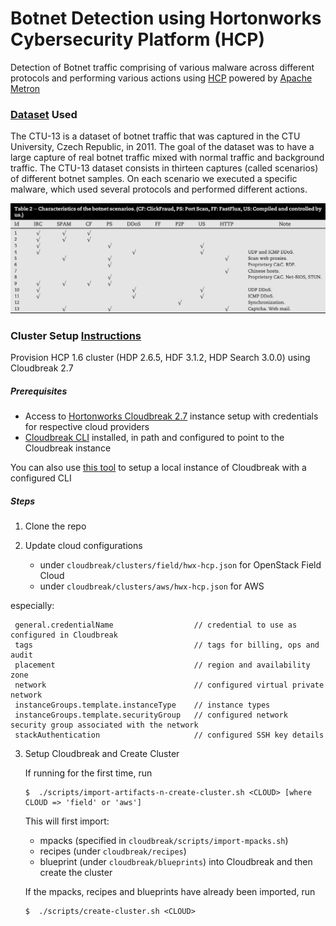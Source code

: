 # Botnet Detection using Hortonworks Cybersecurity Platform (HCP)

Detection of Botnet traffic comprising of various malware across different protocols and performing various actions using [HCP](https://hortonworks.com/products/data-platforms/cybersecurity/) powered by [Apache Metron](http://metron.apache.org/)



### [Dataset](https://www.stratosphereips.org/datasets-ctu13/) Used

The CTU-13 is a dataset of botnet traffic that was captured in the CTU University, Czech Republic, in 2011. The goal of the dataset was to have a large capture of real botnet traffic mixed with normal traffic and background traffic. The CTU-13 dataset consists in thirteen captures (called scenarios) of different botnet samples. On each scenario we executed a specific malware, which used several protocols and performed different actions.

![ctu13-botnet-scenarios](images/ctu13-botnet-scenarios.png)


### Cluster Setup [Instructions](cloudbreak/Cluster-Setup.md)


Provision HCP 1.6 cluster (HDP 2.6.5, HDF 3.1.2, HDP Search 3.0.0) using Cloudbreak 2.7


##### Prerequisites

 * Access to [Hortonworks Cloudbreak 2.7](https://docs.hortonworks.com/HDPDocuments/Cloudbreak/Cloudbreak-2.7.1/content/index.html) instance setup with credentials for respective cloud providers
 * [Cloudbreak CLI](https://docs.hortonworks.com/HDPDocuments/Cloudbreak/Cloudbreak-2.7.1/content/cli-install/index.html) installed, in path and configured to point to the Cloudbreak instance

 You can also use [this tool](https://github.com/amolthacker/hwx-local-cloudbreak) to setup a local instance of Cloudbreak with a configured CLI

##### Steps

 1. Clone the repo
 
 2. Update cloud configurations
    - under `cloudbreak/clusters/field/hwx-hcp.json` for OpenStack Field Cloud
    - under `cloudbreak/clusters/aws/hwx-hcp.json` for AWS
    
   especially:
   ```
    general.credentialName                  // credential to use as configured in Cloudbreak
    tags                                    // tags for billing, ops and audit
    placement                               // region and availability zone
    network                                 // configured virtual private network
    instanceGroups.template.instanceType    // instance types
    instanceGroups.template.securityGroup   // configured network security group associated with the network
    stackAuthentication                     // configured SSH key details
   ```

3. Setup Cloudbreak and Create Cluster
   
   If running for the first time, run
   ```
   $  ./scripts/import-artifacts-n-create-cluster.sh <CLOUD> [where CLOUD => 'field' or 'aws']
   ```
   This will first import:
   - mpacks (specified in `cloudbreak/scripts/import-mpacks.sh`)
   - recipes (under `cloudbreak/recipes`) 
   - blueprint (under `cloudbreak/blueprints`)
   into Cloudbreak and then create the cluster

   If the mpacks, recipes and blueprints have already been imported, run
   ```
   $  ./scripts/create-cluster.sh <CLOUD>
   ```



